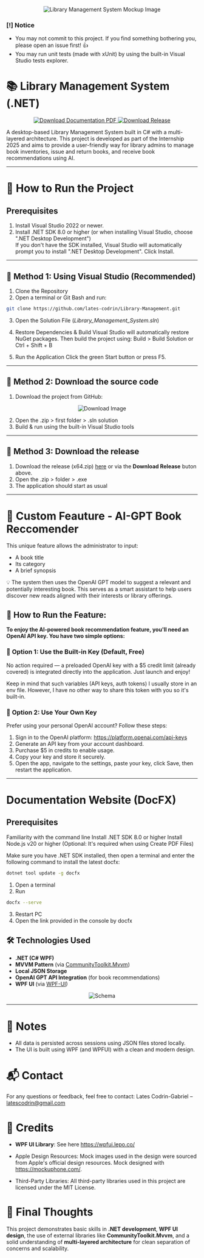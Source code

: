 <p align="center">
  <img src="https://i.imgur.com/w9A0rh2.png" alt="Library Management System Mockup Image" style="max-width: 100%; height: auto;" />
</p>


### [!] Notice
- You may not commit to this project. If you find something bothering you, please open an issue first! 👍
- You may run unit tests (made with xUnit) by using the built-in Visual Studio tests explorer.

# 📚 Library Management System (.NET)
<p align="center">
  <a href="https://github.com/lates-codrin/Library-Management/releases/download/v0.0.1-beta/Setup.pdf">
    <img src="https://img.shields.io/badge/📄%20Download-Documentation%20PDF-green?style=for-the-badge" alt="Download Documentation PDF"/>
  </a>
  <a href="https://github.com/lates-codrin/Library-Management/releases/download/v0.0.1-beta/x64.zip">
    <img src="https://img.shields.io/badge/📦%20Download-Pre--Release-orange?style=for-the-badge" alt="Download Release"/>
  </a>
</p>


A desktop-based Library Management System built in C# with a multi-layered architecture. This project is developed as part of the Internship 2025 and aims to provide a user-friendly way for library admins to manage book inventories, issue and return books, and receive book recommendations using AI.

---


# 🚀 How to Run the Project

## Prerequisites
1. Install Visual Studio 2022 or newer.
2. Install .NET SDK 8.0 or higher (or when installing Visual Studio, choose ".NET Desktop Development") <br>
   If you don't have the SDK installed, Visual Studio will automatically prompt you to install ".NET Desktop Development". Click Install.

---
## 🔷 Method 1: Using Visual Studio (Recommended)
1. Clone the Repository
2. Open a terminal or Git Bash and run:

```bash
git clone https://github.com/lates-codrin/Library-Management.git
```

3. Open the Solution File (*Library_Management_System.sln*)

4. Restore Dependencies & Build
Visual Studio will automatically restore NuGet packages. Then build the project using:
Build > Build Solution or Ctrl + Shift + B

5. Run the Application
Click the green Start button or press F5.

---

## 🔹 **Method 2: Download the source code**
1. Download the project from GitHub:
<p align="center">
  <img src="https://i.imgur.com/SdtVaA3.png" alt="Download Image" style="max-width: 100%; height: auto;" />
</p>


2. Open the .zip > first folder > .sln solution
3. Build & run using the built-in Visual Studio tools

---

## 🔹 **Method 3: Download the release**

1. Download the release (x64.zip) [here](https://github.com/lates-codrin/Library-Management/releases/tag/v0.0.1-beta) or via the **Download Release** buton above.
2. Open the .zip > folder > .exe
3. The application should start as usual

---

# 🤖 Custom Feauture - AI-GPT Book Reccomender
This unique feature allows the administrator to input:

* A book title
* Its category
* A brief synopsis

💡 The system then uses the OpenAI GPT model to suggest a relevant and potentially interesting book. This serves as a smart assistant to help users discover new reads aligned with their interests or library offerings.

## 🔶 How to Run the Feature:
**To enjoy the AI-powered book recommendation feature, you'll need an OpenAI API key. You have two simple options:**

### 🔹 **Option 1**: Use the Built-in Key (Default, Free)
No action required — a preloaded OpenAI key with a $5 credit limit (already covered) is integrated directly into the application. Just launch and enjoy! <br>

Keep in mind that such variables (API keys, auth tokens) I usually store in an env file. 
However, I have no other way to share this token with you so it's built-in. <br>

### 🔹 **Option 2**: Use Your Own Key
Prefer using your personal OpenAI account? Follow these steps:

1. Sign in to the OpenAI platform: https://platform.openai.com/api-keys
2. Generate an API key from your account dashboard.
3. Purchase $5 in credits to enable usage.
4. Copy your key and store it securely.
5. Open the app, navigate to the settings, paste your key, click Save, then restart the application.

---

# Documentation Website (DocFX)

## Prerequisites

Familiarity with the command line
Install .NET SDK 8.0 or higher
Install Node.js v20 or higher (Optional: It's required when using Create PDF Files)

Make sure you have .NET SDK installed, then open a terminal and enter the following command to install the latest docfx:
```bash
dotnet tool update -g docfx
```

1. Open a terminal
2. Run 
```bash
docfx --serve
```
3. Restart PC
4. Open the link provided in the console by docfx




## 🛠️ Technologies Used

- **.NET (C# WPF)**
- **MVVM Pattern** (via [CommunityToolkit.Mvvm](https://learn.microsoft.com/en-us/dotnet/communitytoolkit/mvvm/overview))
- **Local JSON Storage**
- **OpenAI GPT API Integration** (for book recommendations)
- **WPF UI** (via [WPF-UI](https://wpfui.lepo.co/))
  
<p align="center">
  <img src="https://i.imgur.com/oLldy3v.png" alt="Schema" style="max-width: 100%; height: auto;" />
</p>

---



# 📄 **Notes**
* All data is persisted across sessions using JSON files stored locally.
* The UI is built using WPF (and WPFUI) with a clean and modern design.



# 📬 **Contact**
For any questions or feedback, feel free to contact:
Lates Codrin-Gabriel – latescodrin@gmail.com


# 📝 **Credits**
* **WPF UI Library**: See here https://wpfui.lepo.co/

* Apple Design Resources: Mock images used in the design were sourced from Apple's official design resources. Mock designed with https://mockuphone.com/.

* Third-Party Libraries: All third-party libraries used in this project are licensed under the MIT License.

# 🏁 Final Thoughts
This project demonstrates basic skills in **.NET development**, **WPF UI design**, the use of external libraries like **CommunityToolkit.Mvvm**, and a solid understanding of **multi-layered architecture** for clean separation of concerns and scalability.
